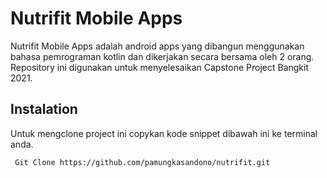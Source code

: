 # Nutrifit Mobile Apps
Nutrifit Mobile Apps adalah android apps yang dibangun menggunakan bahasa pemrograman kotlin dan dikerjakan secara bersama oleh 2 orang. Repository ini digunakan untuk menyelesaikan Capstone Project Bangkit 2021.


## Instalation
Untuk mengclone project ini copykan kode snippet dibawah ini ke terminal anda.
```bash
 Git Clone https://github.com/pamungkasandono/nutrifit.git
```
